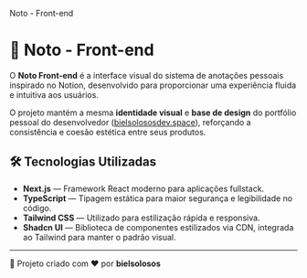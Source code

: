  Noto - Front-end

🎨 Noto - Front-end
===================

O **Noto Front-end** é a interface visual do sistema de anotações pessoais inspirado no Notion, desenvolvido para proporcionar uma experiência fluida e intuitiva aos usuários.

O projeto mantém a mesma **identidade visual** e **base de design** do portfólio pessoal do desenvolvedor ([bielsolososdev.space](https://bielsolososdev.space)), reforçando a consistência e coesão estética entre seus produtos.

🛠️ Tecnologias Utilizadas
--------------------------

*   **Next.js** — Framework React moderno para aplicações fullstack.
*   **TypeScript** — Tipagem estática para maior segurança e legibilidade no código.
*   **Tailwind CSS** — Utilizado para estilização rápida e responsiva.
*   **Shadcn UI** — Biblioteca de componentes estilizados via CDN, integrada ao Tailwind para manter o padrão visual.

* * *

🚀 Projeto criado com ❤ por **bielsolosos**
